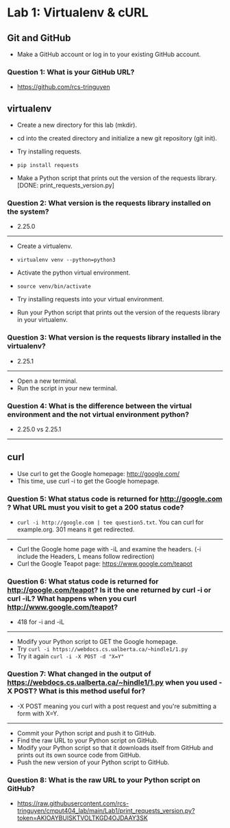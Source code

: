 # Lab 1: Virtualenv &amp; cURL

## Git and GitHub
- Make a GitHub account or log in to your existing GitHub account.

### Question 1: What is your GitHub URL?
- https://github.com/rcs-tringuyen

## virtualenv
- Create a new directory for this lab (mkdir).
- cd into the created directory and initialize a new git repository (git init).
- Try installing requests.
- `pip install requests`

- Make a Python script that prints out the version of the requests library. [DONE: print_requests_version.py]

### Question 2: What version is the requests library installed on the system?
- 2.25.0
----------------------------------------------
- Create a virtualenv.
- `virtualenv venv --python=python3`
- Activate the python virtual environment.
- `source venv/bin/activate`
- Try installing requests into your virtual environment.

- Run your Python script that prints out the version of the requests library in your virtualenv.

### Question 3: What version is the requests library installed in the virtualenv?
- 2.25.1

-----------------------------------------------
- Open a new terminal.
- Run the script in your new terminal.

### Question 4: What is the difference between the virtual environment and the not virtual environment python?
- 2.25.0 vs 2.25.1

-----------------------------------------------
## curl
- Use curl to get the Google homepage: http://google.com/
- This time, use curl -i to get the Google homepage.

### Question 5: What status code is returned for http://google.com ? What URL must you visit to get a 200 status code?
- `curl -i http://google.com | tee question5.txt`. You can curl for example.org. 301 means it get redirected.

-----------------------------------------------
- Curl the Google home page with -iL and examine the headers. (-i include the Headers, L means follow redirection)
- Curl the Google Teapot page: https://www.google.com/teapot

### Question 6: What status code is returned for http://google.com/teapot? Is it the one returned by curl -i or curl -iL? What happens when you curl http://www.google.com/teapot?
- 418 for -i and  -iL

-----------------------------------------------

- Modify your Python script to GET the Google homepage.
- Try `curl -i https://webdocs.cs.ualberta.ca/~hindle1/1.py`
- Try it again `curl -i -X POST -d "X=Y"`

### Question 7: What changed in the output of https://webdocs.cs.ualberta.ca/~hindle1/1.py when you used -X POST? What is this method useful for?
- -X POST meaning you curl with a post request and you're submitting a form with X=Y.

-----------------------------------------------
- Commit your Python script and push it to GitHub.
- Find the raw URL to your Python script on GitHub.
- Modify your Python script so that it downloads itself from GitHub and prints out its own source code from GitHub.
- Push the new version of your Python script to GitHub.

### Question 8: What is the raw URL to your Python script on GitHub?
- https://raw.githubusercontent.com/rcs-tringuyen/cmput404_lab/main/Lab1/print_requests_version.py?token=AKIOAYBUISKTVOLTKGD4OJDAAY3SK
